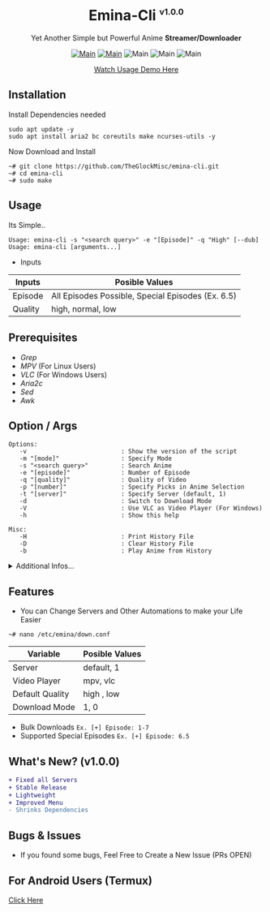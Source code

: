 <div align="center">
<h1>Emina-Cli <sup><sub><sup>v1.0.0</sup></sub></sup></h1>

Yet Another Simple but Powerful Anime **Streamer/Downloader**


[![Main](https://img.shields.io/badge/Maintainer-TheGlockMisc-green?style=flat)](https://github.com/TheGlockMisc)
[![Main](https://img.shields.io/badge/Maintainer-Zudeath-green?style=flat)](https://github.com/Zudeath)
![Main](https://img.shields.io/badge/OS-Linux-blue?style=flat)
![Main](https://img.shields.io/badge/OS-Windows-blue?style=flat)
![Main](https://img.shields.io/badge/Status-Working-green?style=flat)

[Watch Usage Demo Here](https://youtu.be/YkSA9CnnbzU)
</div>

## Installation
Install Dependencies needed
```
sudo apt update -y
sudo apt install aria2 bc coreutils make ncurses-utils -y
```

Now Download and Install
```
~# git clone https://github.com/TheGlockMisc/emina-cli.git
~# cd emina-cli
~# sudo make
```
## Usage
Its Simple..
```
Usage: emina-cli -s "<search query>" -e "[Episode]" -q "High" [--dub]
Usage: emina-cli [arguments...]
```
+ Inputs

| Inputs | Posible Values |
| ------------- | ---------- |
| Episode | All Episodes Possible, Special Episodes (Ex. 6.5) |
| Quality | high, normal, low |

## Prerequisites 
+ *Grep*
+ *MPV* (For Linux Users)
+ *VLC* (For Windows Users)
+ *Aria2c*
+ *Sed*
+ *Awk*
## Option / Args
```
Options:
   -v                          : Show the version of the script
   -m "[mode]"                 : Specify Mode
   -s "<search query>"         : Search Anime
   -e "[episode]"              : Number of Episode
   -q "[quality]"              : Quality of Video
   -p "[number]"               : Specify Picks in Anime Selection
   -t "[server]"               : Specify Server (default, 1)
   -d                          : Switch to Download Mode
   -V                          : Use VLC as Video Player (For Windows)
   -h                          : Show this help

Misc:
   -H                          : Print History File
   -D                          : Clear History File
   -b                          : Play Anime from History
```
<details>
<summary>Additional Infos...</summary>
 
+ Option "-t" will specify which server will used to Stream/Download the file, if this argument presented it will ignore the Config File where the automation stored to set the server..

+ Option "--dub" will change Mode, (Default: None).
    + dub                        : Switch to Dub Mode (Dubbed Anime Only)

+ Option "-q" flag is ignored when downloading Range of Episodes (Default: High)
</details>

## Features
+ You can Change Servers and Other Automations to make your Life Easier
```
~# nano /etc/emina/down.conf
```

| Variable | Posible Values |
| ------------- | ---------- |
| Server | default, 1 |
| Video Player | mpv, vlc |
| Default Quality | high , low |
| Download Mode | 1, 0 |

+ Bulk Downloads
`Ex. [+] Episode: 1-7`
+ Supported Special Episodes
`Ex. [+] Episode: 6.5`

## What's New? (v1.0.0)
```diff
+ Fixed all Servers
+ Stable Release
+ Lightweight
+ Improved Menu
- Shrinks Dependencies
```

## Bugs & Issues
+ If you found some bugs, Feel Free to Create a New Issue (PRs OPEN)

## For Android Users (Termux)
[Click Here](https://github.com/TheGlockMisc/emina-cli/tree/emina-termux)
